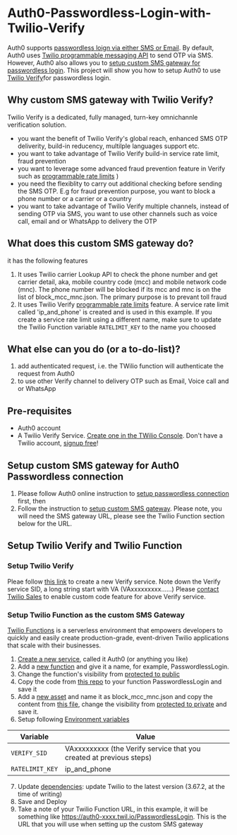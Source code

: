 # Auth0-Passwordless-Login-with-Twilio-Verify
Auth0 supports [passwordless loign via either SMS or Email](https://auth0.com/docs/connections/passwordless). By default, Auth0 uses [Twilio programmable messaging API](https://www.twilio.com/docs/sms/api) to send OTP via SMS. However, Auth0 also allows you to [setup custom SMS gateway for passwordless login](https://auth0.com/docs/connections/passwordless/use-sms-gateway-passwordless). This project will show you how to setup Auth0 to use [Twilio Verify](https://www.twilio.com/docs/verify/api)for passwordless login.
## Why custom SMS gateway with Twilio Verify?
Twilio Verify is a dedicated, fully managed, turn-key omnichannle verification solution. 

* you want the benefit of Twilio Verify's global reach, enhanced SMS OTP deliverity, build-in reducency, multilple languages support etc.
* you want to take advantage of Twilio Verify build-in service rate limit, fraud prevention
* you want to leverage some advanced fraud prevention feature in Verify such as [programmable rate limits](https://www.twilio.com/docs/verify/api/programmable-rate-limits)
)
* you need the flexiblity to carry out additional checking before sending the SMS OTP. E.g for fraud prevention purpose, you want to block a phone number or a carrier or a country
* you want to take advantage of Twilio Verify multiple channels, instead of sending OTP via SMS, you want to use other channels such as voice call, email and or WhatsApp to delivery the OTP

## What does this custom SMS gateway do?
it has the following features
1. It uses Twilio carrier Lookup API to check the phone number and get carrier detail, aka, mobile country code (mcc) and mobile network code (mnc). The phone number will be blocked if its mcc and mnc is on the list of block_mcc_mnc.json. The primary purpose is to prevant toll fraud
2. It uses Twilio Verify [programmable rate limits](https://www.twilio.com/docs/verify/api/programmable-rate-limits) feature. A service rate limit called 'ip_and_phone' is created and is used in this example. If you create a service rate limit using a different name, make sure to update the Twilio Function variable `RATELIMIT_KEY` to the name you choosed

## What else can you do (or a to-do-list)?
1. add authenticated request, i.e. the TWilio function will authenticate the request from Auth0
2. to use other Verify channel to delivery OTP such as Email, Voice call and or WhatsApp

## Pre-requisites
* Auth0 account
* A Twilio Verify Service. [Create one in the TWilio Console](https://www.twilio.com/console/verify/services). Don't have a Twilio account, [signup free](https://www.twilio.com/try-twilio)!

## Setup custom SMS gateway for Auth0 Passwordless connection
1. Please follow Auth0 online instruction to [setup passwordless connection](https://auth0.com/docs/connections/passwordless/authentication-factors/sms-otp) first, then
2. Follow the instruction to [setup custom SMS gateway](https://auth0.com/docs/connections/passwordless/use-sms-gateway-passwordless). Please note, you will need the SMS gateway URL, please see the Twilio Function section below for the URL.

## Setup Twilio Verify and Twilio Function
### Setup Twilio Verify
Pleae follow [this link](https://www.twilio.com/console/verify/services) to create a new Verify service. Note down the Verify service SID, a long string start with VA (VAxxxxxxxxx......)
Please [contact Twilio Sales](https://www.twilio.com/help/sales) to enable custom code feature for above Verify service. 
### Setup Twilio Function as the custom SMS Gateway
[Twilio Functions](https://www.twilio.com/docs/runtime/functions) is a serverless environment that empowers developers to quickly and easily create production-grade, event-driven Twilio applications that scale with their businesses.
1. [Create a new service](https://www.twilio.com/docs/runtime/functions/create-service), called it Auth0 (or anything you like)
2. Add a [new function](https://www.twilio.com/docs/runtime/functions/functions-editor) and give it a name, for example, PasswordlessLogin. 
3. Change the function's visibility from [protected to public](https://www.twilio.com/docs/runtime/functions-assets-api/api/understanding-visibility-public-private-and-protected-functions-and-assets)
4. Copy the code from [this repo](https://github.com/mingchaoma/Auth0-Passwordless-Login-with-Twilio-Verify/blob/main/functions/Auth0_Verify_Passwordless.js) to your function PasswordlessLogin and save it
5. Add a [new asset](https://www.twilio.com/docs/runtime/functions/functions-editor#add-asset) and name it as block_mcc_mnc.json and copy the content from [this file](https://github.com/mingchaoma/Auth0-Passwordless-Login-with-Twilio-Verify/blob/main/assets/block_mcc_mnc.json), change the visibility from [protected to private](https://www.twilio.com/docs/runtime/functions-assets-api/api/understanding-visibility-public-private-and-protected-functions-and-assets) and save it.
6. Setup following [Environment variables](https://www.twilio.com/docs/runtime/functions/variables)

Variable | Value 
--- | --- 
`VERIFY_SID`| VAxxxxxxxxx (the Verify service that you created at previous steps) 
`RATELIMIT_KEY` | ip_and_phone 

7. Update [dependencies](https://www.twilio.com/docs/runtime/functions/dependencies): update Twilio to the latest version (3.67.2, at the time of writing)
8. Save and Deploy
9. Take a note of your Twilio Function URL, in this example, it will be something like https://auth0-xxxx.twil.io/PasswordlessLogin. This is the URL that you will use when setting up the custom SMS gateway

